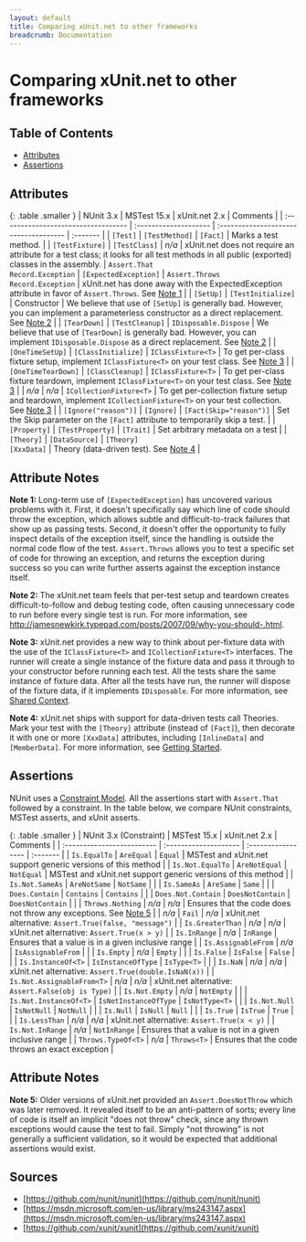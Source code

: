 ```yaml
---
layout: default
title: Comparing xUnit.net to other frameworks
breadcrumb: Documentation
---
```


# Comparing xUnit.net to other frameworks

## Table of Contents
* [Attributes](#attributes)
* [Assertions](#assertions)

## Attributes

{: .table .smaller }
| NUnit 3.x                           | MSTest 15.x           | xUnit.net 2.x                         | Comments |
| :---------------------------------- | :-------------------- | :------------------------------------ | :------- |
| `[Test]`                            | `[TestMethod]`        | `[Fact]`                              | Marks a test method. |
| `[TestFixture]`                     | `[TestClass]`         | *n/a*                                 | xUnit.net does not require an attribute for a test class; it looks for all test methods in all public (exported) classes in the assembly.
| `Assert.That`<br>`Record.Exception` | `[ExpectedException]` | `Assert.Throws`<br>`Record.Exception` | xUnit.net has done away with the ExpectedException attribute in favor of `Assert.Throws`. See [Note 1](#note1) |
| `[SetUp]`                           | `[TestInitialize]`    | Constructor                           | We believe that use of `[SetUp]` is generally bad. However, you can implement a parameterless constructor as a direct replacement. See [Note 2](#note2) |
| `[TearDown]`                        | `[TestCleanup]`       | `IDisposable.Dispose`                 | We believe that use of `[TearDown]` is generally bad. However, you can implement `IDisposable.Dispose` as a direct replacement. See [Note 2](#note2) |
| `[OneTimeSetUp]`                    | `[ClassInitialize]`   | `IClassFixture<T>`                    | To get per-class fixture setup, implement `IClassFixture<T>` on your test class. See [Note 3](#note3) |
| `[OneTimeTearDown]`                 | `[ClassCleanup]`      | `IClassFixture<T>`                    | To get per-class fixture teardown, implement `IClassFixture<T>` on your test class. See [Note 3](#note3) |
| *n/a*                               | *n/a*                 | `ICollectionFixture<T>`               | To get per-collection fixture setup and teardown, implement `ICollectionFixture<T>` on your test collection. See [Note 3](#note3) |
| `[Ignore("reason")]`                | `[Ignore]`            | `[Fact(Skip="reason")]`               | Set the Skip parameter on the `[Fact]` attribute to temporarily skip a test. |
| `[Property]`                        | `[TestProperty]`      | `[Trait]`                             | Set arbitrary metadata on a test |
| `[Theory]`                          | `[DataSource]`        | `[Theory]`<br>`[XxxData]`             | Theory (data-driven test). See [Note 4](#note4) |

## Attribute Notes

<a name="note1"></a>**Note 1:** Long-term use of `[ExpectedException]` has uncovered various problems with it. First, it doesn't specifically say which line of code should throw the exception, which allows subtle and difficult-to-track failures that show up as passing tests. Second, it doesn't offer the opportunity to fully inspect details of the exception itself, since the handling is outside the normal code flow of the test. `Assert.Throws` allows you to test a specific set of code for throwing an exception, and returns the exception during success so you can write further asserts against the exception instance itself.

<a name="note2"></a>**Note 2:** The xUnit.net team feels that per-test setup and teardown creates difficult-to-follow and debug testing code, often causing unnecessary code to run before every single test is run. For more information, see <http://jamesnewkirk.typepad.com/posts/2007/09/why-you-should-.html>.

<a name="note3"></a>**Note 3:** xUnit.net provides a new way to think about per-fixture data with the use of the `IClassFixture<T>` and `ICollectionFixture<T>` interfaces. The runner will create a single instance of the fixture data and pass it through to your constructor before running each test. All the tests share the same instance of fixture data. After all the tests have run, the runner will dispose of the fixture data, if it implements `IDisposable`. For more information, see [Shared Context](shared-context.html).

<a name="note4"></a>**Note 4:** xUnit.net ships with support for data-driven tests call Theories. Mark your test with the `[Theory]` attribute (instead of `[Fact]`), then decorate it with one or more `[XxxData]` attributes, including `[InlineData]` and `[MemberData]`. For more information, see [Getting Started](getting-started-desktop.html).

## Assertions

NUnit uses a [Constraint Model](https://github.com/nunit/docs/wiki/Constraint-Model). All the assertions start with `Assert.That` followed by a constraint. In the table below, we compare NUnit constraints, MSTest asserts, and xUnit asserts.

{: .table .smaller }
| NUnit 3.x (Constraint)      | MSTest 15.x           | xUnit.net 2.x      | Comments |
| :------------------------- | :-------------------- | :----------------- | :------- |
| `Is.EqualTo`               | `AreEqual`            | `Equal`            | MSTest and xUnit.net support generic versions of this method |
| `Is.Not.EqualTo`           | `AreNotEqual`         | `NotEqual`         | MSTest and xUnit.net support generic versions of this method |
| `Is.Not.SameAs`            | `AreNotSame`          | `NotSame`          | |
| `Is.SameAs`                | `AreSame`             | `Same`             | |
| `Does.Contain`             | `Contains`            | `Contains`         | |
| `Does.Not.Contain`         | `DoesNotContain`      | `DoesNotContain`   | |
| `Throws.Nothing`           | *n/a*                 | *n/a*              | Ensures that the code does not throw any exceptions. See [Note 5](#note5) |
| *n/a*                      | `Fail`                | *n/a*              | xUnit.net alternative: `Assert.True(false, "message")` |
| `Is.GreaterThan`           | *n/a*                 | *n/a*              | xUnit.net alternative: `Assert.True(x > y)` |
| `Is.InRange`               | *n/a*                 | `InRange`          | Ensures that a value is in a given inclusive range |
| `Is.AssignableFrom`        | *n/a*                 | `IsAssignableFrom` | |
| `Is.Empty`                 | *n/a*                 | `Empty`            | |
| `Is.False`                 | `IsFalse`             | `False`            | |
| `Is.InstanceOf<T>`         | `IsInstanceOfType`    | `IsType<T>`        | |
| `Is.NaN`                   | *n/a*                 | *n/a*              | xUnit.net alternative: `Assert.True(double.IsNaN(x))` |
| `Is.Not.AssignableFrom<T>` | *n/a*                 | *n/a*              | xUnit.net alternative: `Assert.False(obj is Type)` |
| `Is.Not.Empty`             | *n/a*                 | `NotEmpty`         | |
| `Is.Not.InstanceOf<T>`     | `IsNotInstanceOfType` | `IsNotType<T>`      | |
| `Is.Not.Null`              | `IsNotNull`           | `NotNull`          | |
| `Is.Null`                  | `IsNull`              | `Null`             | |
| `Is.True`                  | `IsTrue`              | `True`             | |
| `Is.LessThan`              | *n/a*                 | *n/a*              | xUnit.net alternative: `Assert.True(x < y)` |
| `Is.Not.InRange`           | *n/a*                 | `NotInRange`       | Ensures that a value is not in a given inclusive range |
| `Throws.TypeOf<T>`         | *n/a*                 | `Throws<T>`         | Ensures that the code throws an exact exception |

## Attribute Notes

<a name="note5"></a>**Note 5:** Older versions of xUnit.net provided an `Assert.DoesNotThrow` which was later removed. It revealed itself to be an anti-pattern of sorts; every line of code is itself an implicit "does not throw" check, since any thrown exceptions would cause the test to fail. Simply "not throwing" is not generally a sufficient validation, so it would be expected that additional assertions would exist.

## Sources

* [https://github.com/nunit/nunit](https://github.com/nunit/nunit)
* [https://msdn.microsoft.com/en-us/library/ms243147.aspx](https://msdn.microsoft.com/en-us/library/ms243147.aspx)
* [https://github.com/xunit/xunit](https://github.com/xunit/xunit)
